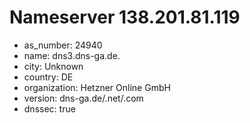 # Nameserver 138.201.81.119

* as_number: 24940
* name: dns3.dns-ga.de.
* city: Unknown
* country: DE
* organization: Hetzner Online GmbH
* version: dns-ga.de/.net/.com
* dnssec: true
